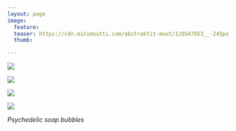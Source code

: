 ```yaml
---
layout: page
image:
  feature:
  teaser: https://cdn.minimuutti.com/abstraktit-muut/1/DS47653__-245px.jpg
  thumb:

---
```


![](https://cdn.minimuutti.com/abstraktit-muut/1/DS47654_-800px.jpg)

![](https://cdn.minimuutti.com/abstraktit-muut/1/DS47654_3-800px.jpg)

![](https://cdn.minimuutti.com/abstraktit-muut/1/DS47653-800px.jpg)

![](https://cdn.minimuutti.com/abstraktit-muut/1/DS47654_6-800px.jpg)

*Psychedelic soap bubbles*
